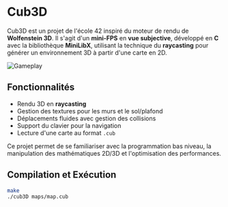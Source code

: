 # Cub3D  

Cub3D est un projet de l'école 42 inspiré du moteur de rendu de **Wolfenstein 3D**. Il s'agit d'un **mini-FPS** en **vue subjective**, développé en **C** avec la bibliothèque **MiniLibX**, utilisant la technique du **raycasting** pour générer un environnement 3D à partir d'une carte en 2D.   

![Gameplay](cube3d/assets/cube3d.gif)

## Fonctionnalités  
- Rendu 3D en **raycasting**  
- Gestion des textures pour les murs et le sol/plafond  
- Déplacements fluides avec gestion des collisions  
- Support du clavier pour la navigation  
- Lecture d'une carte au format `.cub`  

Ce projet permet de se familiariser avec la programmation bas niveau, la manipulation des mathématiques 2D/3D et l'optimisation des performances.  

## Compilation et Exécution  
```sh
make
./cub3D maps/map.cub

